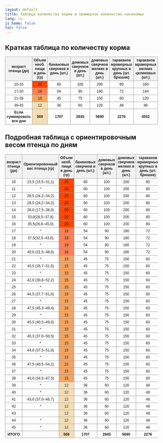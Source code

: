 ```yaml
---
layout: default
title: Таблица количества корма и примерное количество насекомых
lang: ru
is_home: false
toc: false
---
```

<style>
  table {
    border-collapse: collapse;
    width: 100%;
    font-family: Arial, sans-serif;
    font-size: 12px;
  }
  th, td {
    border: 1px solid #999;
    text-align: center;
    padding: 4px;
  }
  th {
    background-color: #f2f2f2;
  }
</style>

## Краткая таблица по количеству корма

<table>
  <tr>
    <th>возраст птенца (дн)</th>
    <th>Объем необ. пищи в день (гр)</th>
    <th>банановых сверчков в день (шт.)</th>
    <th>домовых сверчков в день (шт.)</th>
    <th>домовых сверчков мелких в день (шт.)</th>
    <th>тараканов мраморных крупных в день (шт. брюшек)</th>
    <th>тараканов мраморных мелких целиковых (шт.)</th>
  </tr>
<tr><td>10-16</td><td style='background-color:#ff4500'>20</td><td>60</td><td>100</td><td>200</td><td>80</td><td>160</td></tr>
<tr><td>17-20</td><td style='background-color:#ff7f50'>18</td><td>54</td><td>90</td><td>180</td><td>72</td><td>144</td></tr>
<tr><td>21-38</td><td style='background-color:#f4a460'>15</td><td>45</td><td>75</td><td>150</td><td>60</td><td>120</td></tr>
<tr><td>39-45</td><td style='background-color:#f5deb3'>12</td><td>36</td><td>60</td><td>120</td><td>48</td><td>96</td></tr>
<tr><td><b>Если суммировать все дни</b></td><td style='background-color:#f5deb3'><b>569</b></td><td><b>1707</b></td><td><b>2845</b></td><td><b>5690</b></td><td><b>2276</b></td><td><b>4552</b></td></tr>
</table>

## Подробная таблица с ориентировочным весом птенца по дням

<table>
  <tr>
    <th>возраст птенца (дн)</th>
    <th>Ориентировочный вес птенца (гр)</th>
    <th>Объем необ. пищи в день (гр)</th>
    <th>банановых сверчков в день (шт.)</th>
    <th>домовых сверчков в день (шт.)</th>
    <th>домовых сверчков мелких в день (шт.)</th>
    <th>тараканов мраморных крупных в день (шт. брюшек)</th>
    <th>тараканов мраморных мелких целиковых (шт.)</th>
  </tr>
<tr><td>10</td><td>23,5 (15,5−31,1)</td><td style='background-color:#ff4500'>20</td><td>60</td><td>100</td><td>200</td><td>80</td><td>160</td></tr>
<tr><td>11</td><td>*</td><td style='background-color:#ff4500'>20</td><td>60</td><td>100</td><td>200</td><td>80</td><td>160</td></tr>
<tr><td>12</td><td>28,5 (24,2−34,2)</td><td style='background-color:#ff4500'>20</td><td>60</td><td>100</td><td>200</td><td>80</td><td>160</td></tr>
<tr><td>13</td><td>28,5 (24,2−34,2)</td><td style='background-color:#ff4500'>20</td><td>60</td><td>100</td><td>200</td><td>80</td><td>160</td></tr>
<tr><td>14</td><td> 28,0 (17,5−38,0)</td><td style='background-color:#ff4500'>20</td><td>60</td><td>100</td><td>200</td><td>80</td><td>160</td></tr>
<tr><td>15</td><td>33,0(28,5−37,8)</td><td style='background-color:#ff4500'>20</td><td>60</td><td>100</td><td>200</td><td>80</td><td>160</td></tr>
<tr><td>16</td><td>35,5(26,6−45,0)</td><td style='background-color:#ff4500'>20</td><td>60</td><td>100</td><td>200</td><td>80</td><td>160</td></tr>
<tr><td>17</td><td>*</td><td style='background-color:#ff7f50'>18</td><td>54</td><td>90</td><td>180</td><td>72</td><td>144</td></tr>
<tr><td>18</td><td>37,5(32,5−43,0)</td><td style='background-color:#ff7f50'>18</td><td>54</td><td>90</td><td>180</td><td>72</td><td>144</td></tr>
<tr><td>19</td><td>*</td><td style='background-color:#ff7f50'>18</td><td>54</td><td>90</td><td>180</td><td>72</td><td>144</td></tr>
<tr><td>20</td><td>40,0 (31,5−48,0)</td><td style='background-color:#ff7f50'>18</td><td>54</td><td>90</td><td>180</td><td>72</td><td>144</td></tr>
<tr><td>21</td><td>*</td><td style='background-color:#f4a460'>15</td><td>45</td><td>75</td><td>150</td><td>60</td><td>120</td></tr>
<tr><td>22</td><td>43,5 (35,7−51,0)</td><td style='background-color:#f4a460'>15</td><td>45</td><td>75</td><td>150</td><td>60</td><td>120</td></tr>
<tr><td>23</td><td>*</td><td style='background-color:#f4a460'>15</td><td>45</td><td>75</td><td>150</td><td>60</td><td>120</td></tr>
<tr><td>24</td><td>42,0 (30,8−52,2)</td><td style='background-color:#f4a460'>15</td><td>45</td><td>75</td><td>150</td><td>60</td><td>120</td></tr>
<tr><td>25</td><td>*</td><td style='background-color:#f4a460'>15</td><td>45</td><td>75</td><td>150</td><td>60</td><td>120</td></tr>
<tr><td>26</td><td>44,5 (37,7−51,0)</td><td style='background-color:#f4a460'>15</td><td>45</td><td>75</td><td>150</td><td>60</td><td>120</td></tr>
<tr><td>27</td><td>*</td><td style='background-color:#f4a460'>15</td><td>45</td><td>75</td><td>150</td><td>60</td><td>120</td></tr>
<tr><td>28</td><td>47,5 (45,3−49,4)</td><td style='background-color:#f4a460'>15</td><td>45</td><td>75</td><td>150</td><td>60</td><td>120</td></tr>
<tr><td>29</td><td>*</td><td style='background-color:#f4a460'>15</td><td>45</td><td>75</td><td>150</td><td>60</td><td>120</td></tr>
<tr><td>30</td><td>45,5 (40,5−49,0)</td><td style='background-color:#f4a460'>15</td><td>45</td><td>75</td><td>150</td><td>60</td><td>120</td></tr>
<tr><td>31</td><td>*</td><td style='background-color:#f4a460'>15</td><td>45</td><td>75</td><td>150</td><td>60</td><td>120</td></tr>
<tr><td>32</td><td>45,3 (37,0−50,5)</td><td style='background-color:#f4a460'>15</td><td>45</td><td>75</td><td>150</td><td>60</td><td>120</td></tr>
<tr><td>33</td><td>*</td><td style='background-color:#f4a460'>15</td><td>45</td><td>75</td><td>150</td><td>60</td><td>120</td></tr>
<tr><td>34</td><td>44,0 (37,5−51,0)</td><td style='background-color:#f4a460'>15</td><td>45</td><td>75</td><td>150</td><td>60</td><td>120</td></tr>
<tr><td>35</td><td>*</td><td style='background-color:#f4a460'>15</td><td>45</td><td>75</td><td>150</td><td>60</td><td>120</td></tr>
<tr><td>36</td><td>47,5 (40,5−54,2)</td><td style='background-color:#f4a460'>15</td><td>45</td><td>75</td><td>150</td><td>60</td><td>120</td></tr>
<tr><td>37</td><td>*</td><td style='background-color:#f4a460'>15</td><td>45</td><td>75</td><td>150</td><td>60</td><td>120</td></tr>
<tr><td>38</td><td>43,0 (34,5−47,5)</td><td style='background-color:#f4a460'>15</td><td>45</td><td>75</td><td>150</td><td>60</td><td>120</td></tr>
<tr><td>39</td><td>*</td><td style='background-color:#f5deb3'>12</td><td>36</td><td>60</td><td>120</td><td>48</td><td>96</td></tr>
<tr><td>40</td><td>*</td><td style='background-color:#f5deb3'>12</td><td>36</td><td>60</td><td>120</td><td>48</td><td>96</td></tr>
<tr><td>41</td><td>43,0 (37,0−46,7)</td><td style='background-color:#f5deb3'>12</td><td>36</td><td>60</td><td>120</td><td>48</td><td>96</td></tr>
<tr><td>42</td><td>*</td><td style='background-color:#f5deb3'>12</td><td>36</td><td>60</td><td>120</td><td>48</td><td>96</td></tr>
<tr><td>43</td><td></td><td style='background-color:#f5deb3'>12</td><td>36</td><td>60</td><td>120</td><td>48</td><td>96</td></tr>
<tr><td>44</td><td>*</td><td style='background-color:#f5deb3'>12</td><td>36</td><td>60</td><td>120</td><td>48</td><td>96</td></tr>
<tr><td>45</td><td>*</td><td style='background-color:#f5deb3'>12</td><td>36</td><td>60</td><td>120</td><td>48</td><td>96</td></tr>
<tr><td><b>ИТОГО</b></td><td></td><td style='background-color:#f5deb3'><b>569</b></td><td><b>1707</b></td><td><b>2845</b></td><td><b>5690</b></td><td><b>2276</b></td><td><b>4552</b></td></tr>
</table>